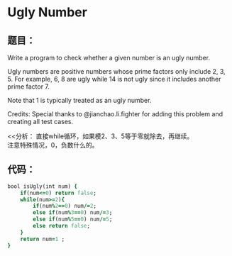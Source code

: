 # Ugly Number
## 题目：
Write a program to check whether a given number is an ugly number.

Ugly numbers are positive numbers whose prime factors only include 2, 3, 5. For example, 6, 8 are ugly while 14 is not ugly since it includes another prime factor 7.

Note that 1 is typically treated as an ugly number.

Credits:
Special thanks to @jianchao.li.fighter for adding this problem and creating all test cases.

<<分析：
直接while循环，如果模2、3、5等于零就除去，再继续。<br>
注意特殊情况，0，负数什么的。<br>

## 代码：
```ruby
bool isUgly(int num) {
    if(num<=0) return false;
    while(num>=2){
        if(num%2==0) num/=2;
        else if(num%3==0) num/=3;
        else if(num%5==0) num/=5;
        else return false;
    }
    return num=1 ;
}
